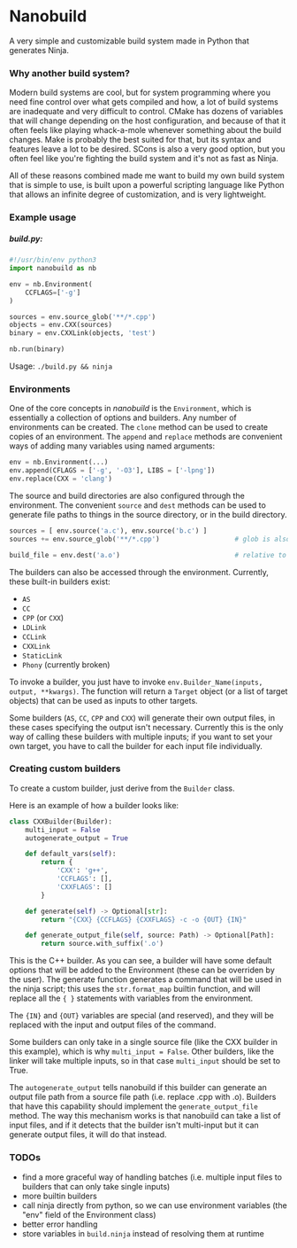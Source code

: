# Nanobuild

A very simple and customizable build system made in Python that generates Ninja.

### Why another build system?

Modern build systems are cool, but for system programming where you need fine control over what gets compiled and how, a lot of build systems are inadequate and very difficult to control. CMake has dozens of variables that will change depending on the host configuration, and because of that it often feels like playing whack-a-mole whenever something about the build changes. Make is probably the best suited for that, but its syntax and features leave a lot to be desired. SCons is also a very good option, but you often feel like you're fighting the build system and it's not as fast as Ninja.

All of these reasons combined made me want to build my own build system that is simple to use, is built upon a powerful scripting language like Python that allows an infinite degree of customization, and is very lightweight.

### Example usage

##### build.py:

```Python
#!/usr/bin/env python3
import nanobuild as nb

env = nb.Environment(
    CCFLAGS=['-g']
)

sources = env.source_glob('**/*.cpp')
objects = env.CXX(sources)
binary = env.CXXLink(objects, 'test')

nb.run(binary)
```

Usage: `./build.py && ninja`

### Environments

One of the core concepts in *nanobuild* is the `Environment`, which is essentially a collection of options and builders. Any number of environments can be created. The `clone` method can be used to create copies of an environment. The `append` and `replace` methods are convenient ways of adding many variables using named arguments:

```Python
env = nb.Environment(...)
env.append(CFLAGS = ['-g', '-O3'], LIBS = ['-lpng'])
env.replace(CXX = 'clang')
```

The source and build directories are also configured through the environment. The convenient `source` and `dest` methods can be used to generate file paths to things in the source directory, or in the build directory.

```Python
sources = [ env.source('a.c'), env.source('b.c') ]
sources += env.source_glob('**/*.cpp')                   # glob is also supported

build_file = env.dest('a.o')                             # relative to build directory
```

The builders can also be accessed through the environment. Currently, these built-in builders exist:

* `AS`
* `CC`
* `CPP` (or `CXX`)
* `LDLink`
* `CCLink`
* `CXXLink`
* `StaticLink`
* `Phony` (currently broken)

To invoke a builder, you just have to invoke `env.Builder_Name(inputs, output, **kwargs)`. The function will return a `Target` object (or a list of target objects) that can be used as inputs to other targets.

Some builders (`AS`, `CC`, `CPP` and `CXX`) will generate their own output files, in these cases specifying the output isn't necessary. Currently this is the only way of calling these builders with multiple inputs; if you want to set your own target, you have to call the builder for each input file individually.

### Creating custom builders

To create a custom builder, just derive from the `Builder` class.

Here is an example of how a builder looks like:

```Python
class CXXBuilder(Builder):
    multi_input = False
    autogenerate_output = True

    def default_vars(self):
        return {
            'CXX': 'g++',
            'CCFLAGS': [],
            'CXXFLAGS': []
        }

    def generate(self) -> Optional[str]:
        return "{CXX} {CCFLAGS} {CXXFLAGS} -c -o {OUT} {IN}"

    def generate_output_file(self, source: Path) -> Optional[Path]:
        return source.with_suffix('.o')
```

This is the C++ builder. As you can see, a builder will have some default options that will be added to the Environment (these can be overriden by the user). The generate function generates a command that will be used in the ninja script; this uses the `str.format_map` builtin function, and will replace all the `{ }` statements with variables from the environment.

The `{IN}` and `{OUT}` variables are special (and reserved), and they will be replaced with the input and output files of the command.

Some builders can only take in a single source file (like the CXX builder in this example), which is why `multi_input = False`. Other builders, like the linker will take multiple inputs, so in that case `multi_input` should be set to True.

The `autogenerate_output` tells nanobuild if this builder can generate an output file path from a source file path (i.e. replace .cpp with .o). Builders that have this capability should implement the `generate_output_file` method. The way this mechanism works is that nanobuild can take a list of input files, and if it detects that the builder isn't multi-input but it can generate output files, it will do that instead.

### TODOs

* find a more graceful way of handling batches (i.e. multiple input files to builders that can only take single inputs)
* more builtin builders
* call ninja directly from python, so we can use environment variables (the "env" field of the Environment class)
* better error handling
* store variables in `build.ninja` instead of resolving them at runtime